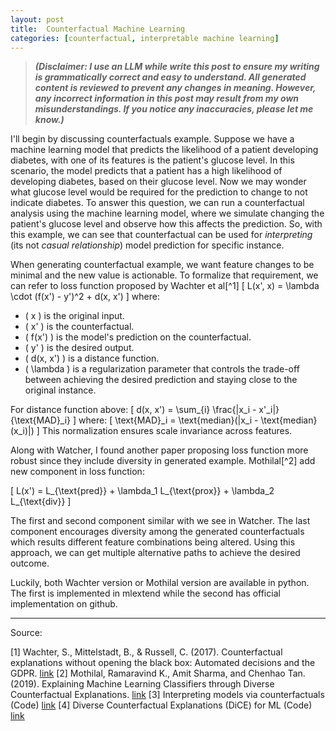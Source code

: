```yaml
---
layout: post
title:  Counterfactual Machine Learning
categories: [counterfactual, interpretable machine learning]
---
```

>***(Disclaimer: I use an LLM while write this post to ensure my writing is grammatically correct and easy to understand. All generated content is reviewed to prevent any changes in meaning. However, any incorrect information in this post may result from my own misunderstandings. If you notice any inaccuracies, please let me know.)***

I'll begin by discussing counterfactuals example. Suppose we have a machine learning model that predicts the likelihood of a patient developing diabetes, with one of its features is the patient's glucose level. In this scenario, the model predicts that a patient has a high likelihood of developing diabetes, based on their glucose level. Now we may wonder what glucose level would be required for the prediction to change to not indicate diabetes. To answer this question, we can run a counterfactual analysis using the machine learning model, where we simulate changing the patient's glucose level and observe how this affects the prediction.
So, with this example, we can see that counterfactual can be used for *interpreting* (its not *casual relationship*) model prediction for specific instance.

When generating counterfactual example, we want feature changes to be minimal and the new value is actionable. To formalize that requirement, we can refer to loss function proposed by Wachter et al[^1]
\[
L(x', x) = \lambda \cdot (f(x') - y')^2 + d(x, x')
\]
where:

- \( x \) is the original input.
- \( x' \) is the counterfactual.
- \( f(x') \) is the model's prediction on the counterfactual.
- \( y' \) is the desired output.
- \( d(x, x') \) is a distance function.
- \( \lambda \) is a regularization parameter that controls the trade-off between achieving the desired prediction and staying close to the original instance.

For distance function above:
\[
d(x, x') = \sum_{i} \frac{|x_i - x'_i|}{\text{MAD}_i}
\]
where:
\[
\text{MAD}_i = \text{median}(|x_i - \text{median}(x_i)|)
\]
This normalization ensures scale invariance across features.

Along with Watcher, I found another paper proposing loss function more robust since they include diversity in generated example. Mothilal[^2] add new component in loss function:

\[
L(x') = L_{\text{pred}} + \lambda_1 L_{\text{prox}} + \lambda_2 L_{\text{div}}
\]

The first and second component similar with we see in Watcher. The last component encourages diversity among the generated counterfactuals which results different feature combinations being altered. Using this approach, we can get multiple alternative paths to achieve the desired outcome.

Luckily, both Wachter version or Mothilal version are available in python. The first is implemented in mlextend while the second has official implementation on github.

---
Source:

[1] Wachter, S., Mittelstadt, B., & Russell, C. (2017). Counterfactual explanations without opening the black box: Automated decisions and the GDPR. [link](https://arxiv.org/abs/1711.00399)
[2] Mothilal, Ramaravind K., Amit Sharma, and Chenhao Tan. (2019). Explaining Machine Learning Classifiers through Diverse Counterfactual Explanations. [link](https://arxiv.org/pdf/1905.07697)
[3] Interpreting models via counterfactuals (Code) [link](https://rasbt.github.io/mlxtend/user_guide/evaluate/create_counterfactual/)
[4] Diverse Counterfactual Explanations (DiCE) for ML (Code) [link](https://github.com/interpretml/DiCE)
